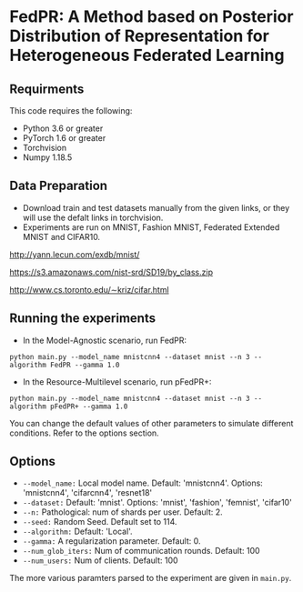 # FedPR: A Method based on Posterior Distribution of Representation for Heterogeneous Federated Learning

## Requirments
This code requires the following:
* Python 3.6 or greater
* PyTorch 1.6 or greater
* Torchvision
* Numpy 1.18.5

## Data Preparation
* Download train and test datasets manually from the given links, or they will use the defalt links in torchvision.
* Experiments are run on MNIST, Fashion MNIST, Federated Extended MNIST and CIFAR10.

http://yann.lecun.com/exdb/mnist/

https://s3.amazonaws.com/nist-srd/SD19/by_class.zip

http://www.cs.toronto.edu/∼kriz/cifar.html

## Running the experiments

* In the Model-Agnostic scenario, run FedPR:
```
python main.py --model_name mnistcnn4 --dataset mnist --n 3 --algorithm FedPR --gamma 1.0
```
* In the Resource-Multilevel scenario, run pFedPR+:
```
python main.py --model_name mnistcnn4 --dataset mnist --n 3 --algorithm pFedPR+ --gamma 1.0
```

You can change the default values of other parameters to simulate different conditions. Refer to the options section.


## Options

* ```--model_name:```  Local model name. Default: 'mnistcnn4'. Options: 'mnistcnn4', 'cifarcnn4', 'resnet18'
* ```--dataset:```  Default: 'mnist'. Options: 'mnist', 'fashion', 'femnist', 'cifar10'
* ```--n:```     Pathological: num of shards per user. Default: 2.
* ```--seed:```     Random Seed. Default set to 114.
* ```--algorithm:```       Default: 'Local'.
* ```--gamma:```       A regularization parameter. Default: 0.
* ```--num_glob_iters:```       Num of communication rounds. Default: 100
* ```--num_users:```  Num of clients. Default: 100

The more various paramters parsed to the experiment are given in ```main.py```.